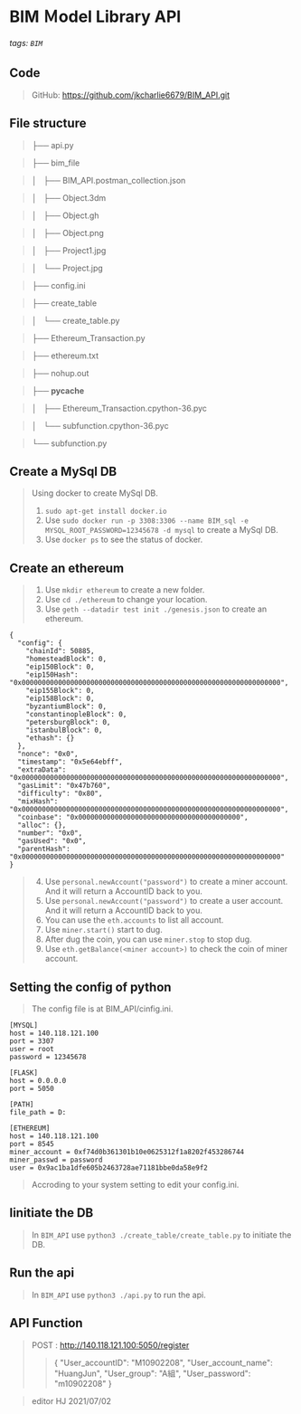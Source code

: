 # BIM Ｍodel Library API
###### tags: `BIM`

## Code
> GitHub: https://github.com/jkcharlie6679/BIM_API.git
> 

## File structure
> ├── api.py

> ├── bim_file

> │   ├── BIM_API.postman_collection.json

> │   ├── Object.3dm

> │   ├── Object.gh

> │   ├── Object.png

> │   ├── Project1.jpg

> │   └── Project.jpg

> ├── config.ini

> ├── create_table

> │   └── create_table.py

> ├── Ethereum_Transaction.py

> ├── ethereum.txt

> ├── nohup.out

> ├── __pycache__

> │   ├── Ethereum_Transaction.cpython-36.pyc

> │   └── subfunction.cpython-36.pyc

> └── subfunction.py

> 

## Create a MySql DB
> Using docker to create MySql DB. 
> 1. `sudo apt-get install docker.io`
> 2. Use `sudo docker run -p 3308:3306 --name BIM_sql -e MYSQL_ROOT_PASSWORD=12345678 -d mysql` to create a MySql DB. 
> 3. Use `docker ps` to see the status of docker. 

## Create an ethereum
> 1. Use `mkdir ethereum` to create a new folder.
> 2. Use `cd ./ethereum` to change your location.
> 3. Use `geth --datadir test init ./genesis.json` to create an ethereum.
>
```yaml=1
{
  "config": {
    "chainId": 50885,
    "homesteadBlock": 0,
    "eip150Block": 0,
    "eip150Hash": "0x0000000000000000000000000000000000000000000000000000000000000000",
    "eip155Block": 0,
    "eip158Block": 0,
    "byzantiumBlock": 0,
    "constantinopleBlock": 0,
    "petersburgBlock": 0,
    "istanbulBlock": 0,
    "ethash": {}
  },
  "nonce": "0x0",
  "timestamp": "0x5e64ebff",
  "extraData": "0x0000000000000000000000000000000000000000000000000000000000000000",
  "gasLimit": "0x47b760",
  "difficulty": "0x80",
  "mixHash": "0x0000000000000000000000000000000000000000000000000000000000000000",
  "coinbase": "0x0000000000000000000000000000000000000000",
  "alloc": {},
  "number": "0x0",
  "gasUsed": "0x0",
  "parentHash": "0x0000000000000000000000000000000000000000000000000000000000000000"
}
```
> 4. Use `personal.newAccount("password")` to create a miner account. And it will return a AccountID back to you.
> 5. Use `personal.newAccount("password")` to create a user account. And it will return a AccountID back to you.
> 6. You can use the `eth.accounts` to list all account.
> 7. Use `miner.start()` start to dug.
> 8. After dug the coin, you can use `miner.stop` to stop dug.
> 9. Use `eth.getBalance(<miner account>)` to check the coin of miner account.



## Setting the config of python
> The config file is at BIM_API/cinfig.ini.
> 
```python=1
[MYSQL]
host = 140.118.121.100
port = 3307
user = root
password = 12345678

[FLASK]
host = 0.0.0.0
port = 5050

[PATH]
file_path = D:

[ETHEREUM]
host = 140.118.121.100
port = 8545
miner_account = 0xf74d0b361301b10e0625312f1a8202f453286744
miner_passwd = password
user = 0x9ac1ba1dfe605b2463728ae71181bbe0da58e9f2
```
> Accroding to your system setting to edit your config.ini.

## Iinitiate the DB
> In `BIM_API` use `python3 ./create_table/create_table.py` to initiate the DB.
> 

## Run the api
> In `BIM_API` use `python3 ./api.py` to run the api.
> 

## API Function
> POST : http://140.118.121.100:5050/register 
> > {
  "User_accountID": "M10902208",
  "User_account_name": "HuangJun",
  "User_group": "A組",
  "User_password": "m10902208"
}



> editor HJ 2021/07/02
